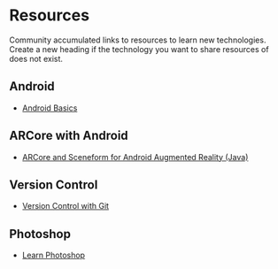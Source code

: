 # Resources

Community accumulated links to resources to learn new technologies. Create a new heading if the technology you want to share resources of does not exist.

## Android

- [Android Basics](https://www.udacity.com/course/android-basics-user-interface--ud834)

## ARCore with Android

- [ARCore and Sceneform for Android Augmented Reality (Java)](https://www.udemy.com/course/arcore-and-sceneform-for-android-ar/)

## Version Control

- [Version Control with Git](https://www.udacity.com/course/version-control-with-git--ud123)

## Photoshop

- [Learn Photoshop](https://www.youtube.com/watch?v=KAmSB5MQxOo)
